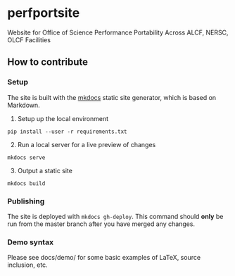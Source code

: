 # perfportsite
Website for Office of Science Performance Portability Across ALCF, NERSC, OLCF Facilities

## How to contribute

### Setup 

The site is built with the [mkdocs](http://www.mkdocs.org) static site generator, which is based on Markdown. 

1. Setup up the local environment 

`pip install --user -r requirements.txt`

2. Run a local server for a live preview of changes

`mkdocs serve`

3. Output a static site

`mkdocs build`

### Publishing

The site is deployed with `mkdocs gh-deploy`. This command should **only** be run from the master branch after you have merged any changes.

### Demo syntax

Please see docs/demo/ for some basic examples of LaTeX, source inclusion, etc.
